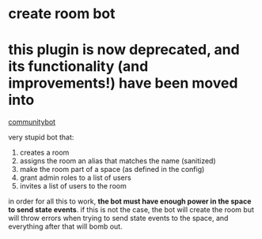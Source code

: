 # create room bot

# this plugin is now deprecated, and its functionality (and improvements!) have been moved into
[communitybot](https://github.com/williamkray/maubot-communitybot)

very stupid bot that:

1. creates a room
2. assigns the room an alias that matches the name (sanitized)
3. make the room part of a space (as defined in the config)
4. grant admin roles to a list of users
5. invites a list of users to the room

in order for all this to work, **the bot must have enough power in the space to send state events**. if this is not the
case, the bot will create the room but will throw errors when trying to send state events to the space, and everything
after that will bomb out.
